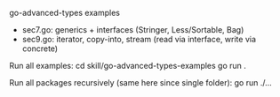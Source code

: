 go-advanced-types examples

- sec7.go: generics + interfaces (Stringer, Less/Sortable, Bag)
- sec9.go: iterator, copy-into, stream (read via interface, write via concrete)

Run all examples:
  cd skill/go-advanced-types-examples
  go run .

Run all packages recursively (same here since single folder):
  go run ./...
